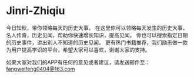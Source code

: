 # Jinri-Zhiqiu
今日知秋，带你领略每天的历史大事。 在这里你可以领略每天发生的历史大事，名人传奇，历史见闻，帮助你快速增长知识，提高见闻。 你也可以搜索指定日期的历史事件，讲出别人不知道的历史见闻。 更有热门书籍推荐，我们励志做一款为用户提高学识的平台，希望大家可以喜欢，谢谢大家的支持。

如果大家对我们的APP有任何的意见或者建议，请发送邮件至：fangweifeng0404@163.com
